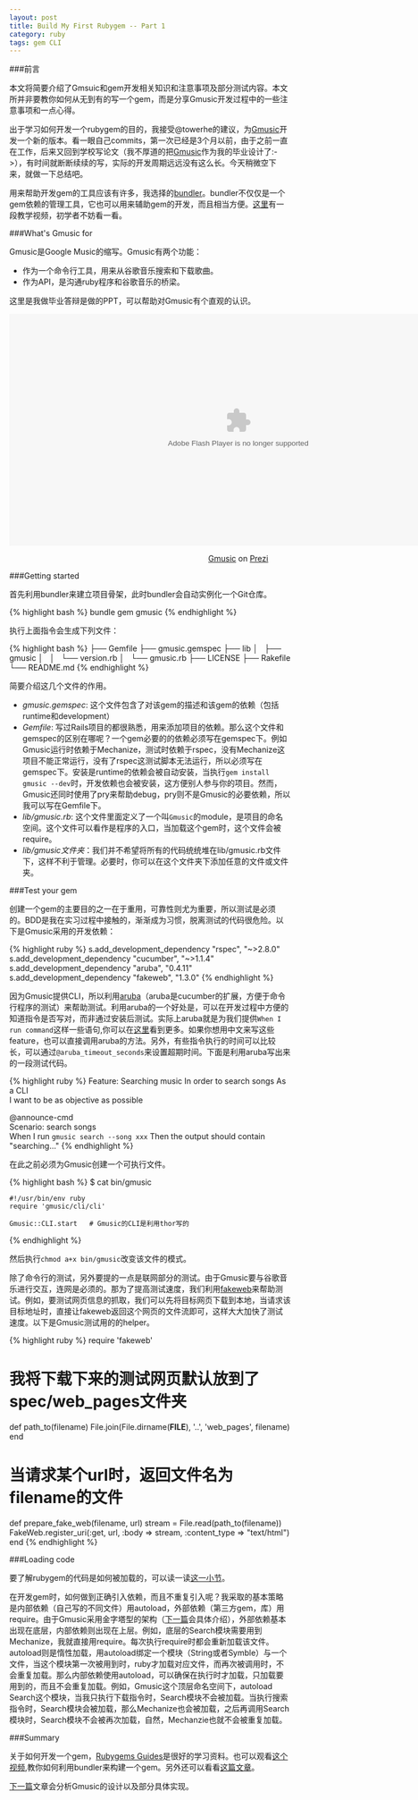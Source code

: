 ```yaml
---
layout: post
title: Build My First Rubygem -- Part 1
category: ruby
tags: gem CLI
---
```


###前言

本文将简要介绍了Gmsuic和gem开发相关知识和注意事项及部分测试内容。本文所并非要教你如何从无到有的写一个gem，而是分享Gmusic开发过程中的一些注意事项和一点心得。

出于学习如何开发一个rubygem的目的，我接受@towerhe的建议，为[Gmusic][1]开发一个新的版本。看一眼自己commits，第一次已经是3个月以前，由于之前一直在工作，后来又回到学校写论文（我不厚道的把[Gmusic][2]作为我的毕业设计了:->），有时间就断断续续的写，实际的开发周期远远没有这么长。今天稍微空下来，就做一下总结吧。

用来帮助开发gem的工具应该有许多，我选择的[bundler][3]。bundler不仅仅是一个gem依赖的管理工具，它也可以用来辅助gem的开发，而且相当方便。[这里][4]有一段教学视频，初学者不妨看一看。

###What's Gmusic for

Gmusic是Google Music的缩写。Gmusic有两个功能：

* 作为一个命令行工具，用来从谷歌音乐搜索和下载歌曲。
* 作为API，是沟通ruby程序和谷歌音乐的桥梁。

这里是我做毕业答辩是做的PPT，可以帮助对Gmusic有个直观的认识。

<div class="prezi-player"><style type="text/css"
media="screen">.prezi-player { width: 820px; } .prezi-player-links {
text-align: center; }</style><object id="prezi_iao3q6krwky1"
name="prezi_iao3q6krwky1"
classid="clsid:D27CDB6E-AE6D-11cf-96B8-444553540000" width="820"
height="415"><param name="movie"
value="http://prezi.com/bin/preziloader.swf"/><param
name="allowfullscreen" value="true"/><param name="allowscriptaccess"
value="always"/><param name="bgcolor" value="#ffffff"/><param
name="flashvars"
value="prezi_id=iao3q6krwky1&amp;lock_to_path=0&amp;color=ffffff&amp;autoplay=no&amp;autohide_ctrls=0"/><embed
id="preziEmbed_iao3q6krwky1" name="preziEmbed_iao3q6krwky1"
src="http://prezi.com/bin/preziloader.swf"
type="application/x-shockwave-flash" allowfullscreen="true"
allowscriptaccess="always" width="820" height="415" bgcolor="#ffffff"
flashvars="prezi_id=iao3q6krwky1&amp;lock_to_path=0&amp;color=ffffff&amp;autoplay=no&amp;autohide_ctrls=0"></embed></object><div
class="prezi-player-links"><p><a title="Gmusic"
href="http://prezi.com/iao3q6krwky1/gmusic/">Gmusic</a> on <a
href="http://prezi.com">Prezi</a></p></div></div>

###Getting started

首先利用bundler来建立项目骨架，此时bundler会自动实例化一个Git仓库。

{% highlight bash %}
  bundle gem gmusic
{% endhighlight %}

执行上面指令会生成下列文件：

{% highlight bash %}
  ├── Gemfile
  ├── gmusic.gemspec
  ├── lib
  │   ├── gmusic
  │   │   └── version.rb
  │   └── gmusic.rb
  ├── LICENSE
  ├── Rakefile
  └── README.md
{% endhighlight %}

简要介绍这几个文件的作用。

* *gmusic.gemspec*:
  这个文件包含了对该gem的描述和该gem的依赖（包括runtime和development）
* *Gemfile*: 写过Rails项目的都很熟悉，用来添加项目的依赖。那么这个文件和gemspec的区别在哪呢？一个gem必要的的依赖必须写在gemspec下。例如Gmusic运行时依赖于Mechanize，测试时依赖于rspec，没有Mechanize这项目不能正常运行，没有了rspec这测试脚本无法运行，所以必须写在gemspec下。安装是runtime的依赖会被自动安装，当执行`gem install gmusic --dev`时，开发依赖也会被安装，这方便别人参与你的项目。然而，Gmusic还同时使用了pry来帮助debug，pry则不是Gmusic的必要依赖，所以我可以写在Gemfile下。
* *lib/gmusic.rb*:
  这个文件里面定义了一个叫`Gmusic`的module，是项目的命名空间。这个文件可以看作是程序的入口，当加载这个gem时，这个文件会被require。
* *lib/gmusic文件夹*：我们并不希望将所有的代码统统堆在lib/gmusic.rb文件下，这样不利于管理。必要时，你可以在这个文件夹下添加任意的文件或文件夹。

###Test your gem

创建一个gem的主要目的之一在于重用，可靠性则尤为重要，所以测试是必须的。BDD是我在实习过程中接触的，渐渐成为习惯，脱离测试的代码很危险。以下是Gmusic采用的开发依赖：

{% highlight ruby %}
  s.add_development_dependency "rspec", "~>2.8.0"
  s.add_development_dependency "cucumber", "~>1.1.4"
  s.add_development_dependency "aruba", "0.4.11"
  s.add_development_dependency "fakeweb", "1.3.0"
{% endhighlight %}

因为Gmusic提供CLI，所以利用[aruba][5]（aruba是cucumber的扩展，方便于命令行程序的测试）来帮助测试。利用aruba的一个好处是，可以在开发过程中方便的知道指令是否写对，而非通过安装后测试。实际上aruba就是为我们提供`When I run command`这样一些语句,你可以在[这里][6]看到更多。如果你想用中文来写这些feature，也可以直接调用aruba的方法。另外，有些指令执行的时间可以比较长，可以通过`@aruba_timeout_seconds`来设置超期时间。下面是利用aruba写出来的一段测试代码。

{% highlight ruby %}
 Feature: Searching music
   In order to search songs 
   As a CLI                 
   I want to be as objective as possible
 
   @announce-cmd            
   Scenario: search songs   
     When I run `gmusic search --song xxx`
     Then the output should contain "searching..." 
{% endhighlight %}

在此之前必须为Gmusic创建一个可执行文件。

{% highlight bash %}
  $ cat bin/gmusic

    #!/usr/bin/env ruby
    require 'gmusic/cli/cli'

    Gmusic::CLI.start   # Gmusic的CLI是利用thor写的
{% endhighlight %}

然后执行`chmod a+x bin/gmusic`改变该文件的模式。

除了命令行的测试，另外要提的一点是联网部分的测试。由于Gmusic要与谷歌音乐进行交互，连网是必须的。那为了提高测试速度，我们利用[fakeweb][7]来帮助测试。例如，要测试网页信息的抓取，我们可以先将目标网页下载到本地，当请求该目标地址时，直接让fakeweb返回这个网页的文件流即可，这样大大加快了测试速度。以下是Gmusic测试用的的helper。

{% highlight ruby %}
  require 'fakeweb'

  # 我将下载下来的测试网页默认放到了spec/web_pages文件夹
  def path_to(filename)
    File.join(File.dirname(__FILE__), '..', 'web_pages', filename)
  end

  # 当请求某个url时，返回文件名为filename的文件
  def prepare_fake_web(filename, url)
    stream = File.read(path_to(filename))
    FakeWeb.register_uri(:get, url, :body => stream, :content_type => "text/html")
  end
{% endhighlight %}

###Loading code

要了解rubygem的代码是如何被加载的，可以读一读[这一小节][8]。

在开发gem时，如何做到正确引入依赖，而且不重复引入呢？我采取的基本策略是内部依赖（自己写的不同文件）用autoload，外部依赖（第三方gem，库）用require。由于Gmusic采用金字塔型的架构（[下一篇][9]会具体介绍），外部依赖基本出现在底层，内部依赖则出现在上层。例如，底层的Search模块需要用到Mechanize，我就直接用require。每次执行require时都会重新加载该文件。autoload则是惰性加载，用autoload绑定一个模块（String或者Symble）与一个文件，当这个模块第一次被用到时，ruby才加载对应文件，而再次被调用时，不会重复加载。那么内部依赖使用autoload，可以确保在执行时才加载，只加载要用到的，而且不会重复加载。例如，Gmusic这个顶层命名空间下，autoload Search这个模块，当我只执行下载指令时，Search模块不会被加载。当执行搜索指令时，Search模块会被加载，那么Mechanize也会被加载，之后再调用Search模块时，Search模块不会被再次加载，自然，Mechanzie也就不会被重复加载。

###Summary

关于如何开发一个gem，[Rubygems
Guides][10]是很好的学习资料。也可以观看[这个视频][4],教你如何利用bundler来构建一个gem。另外还可以看看[这篇文章][11]。

[下一篇][9]文章会分析Gmusic的设计以及部分具体实现。

[1]: https://github.com/towerhe/gmusic
[2]: https://github.com/towerhe/gmusic/tree/develop
[3]: http://gembundler.com/
[4]: http://railscasts.com/episodes/245-new-gem-with-bundler
[5]: https://github.com/cucumber/aruba
[6]: https://github.com/cucumber/aruba/blob/master/lib/aruba/cucumber.rb
[7]: https://github.com/chrisk/fakeweb
[8]: http://guides.rubygems.org/patterns/#loading-code
[9]: /ruby/2012/05/25/build-my-first-gem-2/
[10]: http://guides.rubygems.org/
[11]: https://github.com/radar/guides/blob/master/gem-development.md
